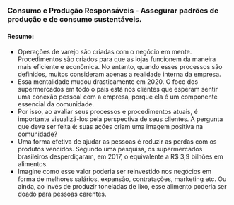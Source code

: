 ### Consumo e Produção Responsáveis - Assegurar padrões de produção e de consumo sustentáveis.

#### Resumo:

- Operações de varejo são criadas com o negócio em mente. Procedimentos são criados para que as lojas funcionem da maneira mais eficiente e econômica. No entanto, quando esses processos são definidos, muitos consideram apenas a realidade interna da empresa.
- Essa mentalidade mudou drasticamente em 2020. O foco dos supermercados em todo o país está nos clientes que esperam sentir uma conexão pessoal com a empresa, porque ela é um componente essencial da comunidade.
- Por isso, ao avaliar seus processos e procedimentos atuais, é importante visualizá-los pela perspectiva de seus clientes. A pergunta que deve ser feita é: suas ações criam uma imagem positiva na comunidade?
- Uma forma efetiva de ajudar as pessoas é reduzir as perdas com os produtos vencidos. Segundo uma pesquisa, os supermercados brasileiros desperdiçaram, em 2017, o equivalente a R$ 3,9 bilhões em alimentos.
- Imagine como esse valor poderia ser reinvestido nos negócios em forma de melhores salários, expansão, contratações, marketing etc. Ou ainda, ao invés de produzir toneladas de lixo, esse alimento poderia ser doado para pessoas carentes.
